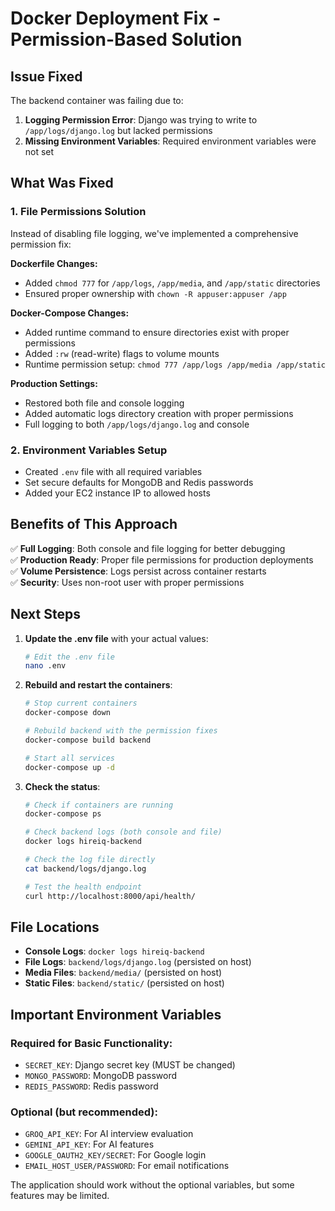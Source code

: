 # Docker Deployment Fix - Permission-Based Solution

## Issue Fixed
The backend container was failing due to:
1. **Logging Permission Error**: Django was trying to write to `/app/logs/django.log` but lacked permissions
2. **Missing Environment Variables**: Required environment variables were not set

## What Was Fixed

### 1. File Permissions Solution
Instead of disabling file logging, we've implemented a comprehensive permission fix:

**Dockerfile Changes:**
- Added `chmod 777` for `/app/logs`, `/app/media`, and `/app/static` directories
- Ensured proper ownership with `chown -R appuser:appuser /app`

**Docker-Compose Changes:**
- Added runtime command to ensure directories exist with proper permissions
- Added `:rw` (read-write) flags to volume mounts
- Runtime permission setup: `chmod 777 /app/logs /app/media /app/static`

**Production Settings:**
- Restored both file and console logging
- Added automatic logs directory creation with proper permissions
- Full logging to both `/app/logs/django.log` and console

### 2. Environment Variables Setup
- Created `.env` file with all required variables
- Set secure defaults for MongoDB and Redis passwords
- Added your EC2 instance IP to allowed hosts

## Benefits of This Approach

✅ **Full Logging**: Both console and file logging for better debugging  
✅ **Production Ready**: Proper file permissions for production deployments  
✅ **Volume Persistence**: Logs persist across container restarts  
✅ **Security**: Uses non-root user with proper permissions  

## Next Steps

1. **Update the .env file** with your actual values:
   ```bash
   # Edit the .env file
   nano .env
   ```

2. **Rebuild and restart the containers**:
   ```bash
   # Stop current containers
   docker-compose down

   # Rebuild backend with the permission fixes
   docker-compose build backend

   # Start all services
   docker-compose up -d
   ```

3. **Check the status**:
   ```bash
   # Check if containers are running
   docker-compose ps

   # Check backend logs (both console and file)
   docker logs hireiq-backend
   
   # Check the log file directly
   cat backend/logs/django.log

   # Test the health endpoint
   curl http://localhost:8000/api/health/
   ```

## File Locations

- **Console Logs**: `docker logs hireiq-backend`
- **File Logs**: `backend/logs/django.log` (persisted on host)
- **Media Files**: `backend/media/` (persisted on host)
- **Static Files**: `backend/static/` (persisted on host)

## Important Environment Variables

### Required for Basic Functionality:
- `SECRET_KEY`: Django secret key (MUST be changed)
- `MONGO_PASSWORD`: MongoDB password
- `REDIS_PASSWORD`: Redis password

### Optional (but recommended):
- `GROQ_API_KEY`: For AI interview evaluation
- `GEMINI_API_KEY`: For AI features
- `GOOGLE_OAUTH2_KEY/SECRET`: For Google login
- `EMAIL_HOST_USER/PASSWORD`: For email notifications

The application should work without the optional variables, but some features may be limited.